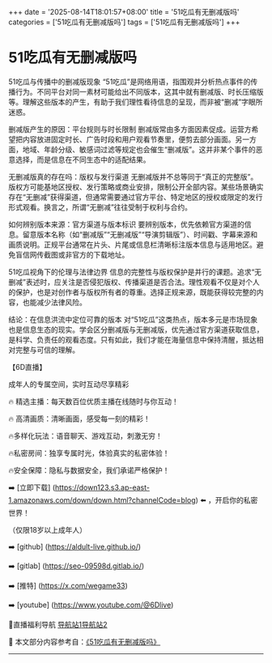 +++
date = '2025-08-14T18:01:57+08:00'
title = '51吃瓜有无删减版吗'
categories = ['51吃瓜有无删减版吗']
tags = ['51吃瓜有无删减版吗']
+++

# 51吃瓜有无删减版吗

51吃瓜与传播中的删减版现象
“51吃瓜”是网络用语，指围观并分析热点事件的传播行为。不同平台对同一素材可能给出不同版本，这其中就有删减版、时长压缩版等。理解这些版本的产生，有助于我们理性看待信息的呈现，而非被“删减”字眼所迷惑。

删减版产生的原因：平台规则与时长限制
删减版常由多方面因素促成。运营方希望把内容放进固定时长、广告时段和用户观看节奏里，便剪去部分画面。另一方面，地域、年龄分级、敏感词过滤等规定也会催生“删减版”。这并非某个事件的恶意选择，而是信息在不同生态中的适配结果。

无删减版真的存在吗：版权与发行渠道
无删减版并不总等同于“真正的完整版”。版权方可能基地区授权、发行策略或商业安排，限制公开全部内容。某些场景确实存在“无删减”获得渠道，但通常需要通过官方平台、特定地区的授权或限定的发行形式观看。换言之，所谓“无删减”往往受制于权利与合约。

如何辨别版本来源：官方渠道与版本标识
要辨别版本，优先依赖官方渠道的信息。留意版本名称（如“删减版”“无删减版”“导演剪辑版”）、时间戳、字幕来源和画质说明。正规平台通常在片头、片尾或信息栏清晰标注版本信息与适用地区。避免盲信网传截图或非官方的下载地址。

51吃瓜视角下的伦理与法律边界
信息的完整性与版权保护是并行的课题。追求“无删减”表述时，应关注是否侵犯版权、传播渠道是否合法。理性观看不仅是对个人的保护，也是对创作者与版权所有者的尊重。选择正规来源，既能获得较完整的内容，也能减少法律风险。

结论：在信息洪流中定位可靠的版本
对“51吃瓜”这类热点，版本多元是市场现象也是信息生态的现实。学会区分删减版与无删减版，优先通过官方渠道获取信息，是科学、负责任的观看态度。只有如此，我们才能在海量信息中保持清醒，抵达相对完整与可信的理解。

【6D直播】

 成年人的专属空间，实时互动尽享精彩

🔥 精选主播：每天数百位优质主播在线随时与你互动！

🔥 高清画质：清晰画面，感受每一刻的精彩！

🔥多样化玩法：语音聊天、游戏互动，刺激无穷！

🔥私密房间：独享专属时光，体验真实的私密体验！

🔥安全保障：隐私与数据安全，我们承诺严格保护！

➡️ [立即下载] (https://down123.s3.ap-east-1.amazonaws.com/down/down.html?channelCode=blog) ⬅️ ，开启你的私密世界！

 （仅限18岁以上成年人）

➡️ [github] (https://aldult-live.github.io/)

➡️ [gitlab] (https://seo-09598d.gitlab.io/)

➡️ [推特] (https://x.com/wegame33)

➡️ [youtube] (https://www.youtube.com/@6Dlive)

🔞直播福利导航   [导航站1](https://webstack-86085a.gitlab.io/)[导航站2](https://onlygit123-2.github.io/)


📘 本文部分内容参考自：[《51吃瓜有无删减版吗》](https://webstack-hugo-17.pages.dev/)

---
